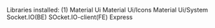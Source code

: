 Libraries installed:
(1) Material Ui
    Material Ui/Icons
    Material Ui/System
    Socket.IO(BE)
    SOcket.IO-client(FE)
    Express
    